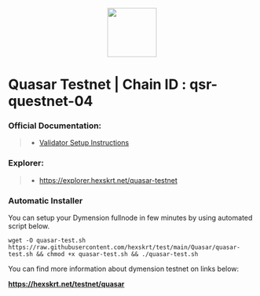<p align="center">
  <img height="100" height="auto" src="https://github.com/hexskrt/explorer/blob/master/public/logos/quasar.png?raw=true">
</p>

# Quasar Testnet | Chain ID : qsr-questnet-04
### Official Documentation:
>- [Validator Setup Instructions]([https://docs.dymension.xyz/validate/dymension-hub/build-dymd](https://docs.quasar.fi/validate/validate-on-questnet))

### Explorer:
>-  https://explorer.hexskrt.net/quasar-testnet

### Automatic Installer
You can setup your Dymension fullnode in few minutes by using automated script below.
```
wget -O quasar-test.sh https://raw.githubusercontent.com/hexskrt/test/main/Quasar/quasar-test.sh && chmod +x quasar-test.sh && ./quasar-test.sh
```

You can find more information about dymension testnet on links below:

**https://hexskrt.net/testnet/quasar**
